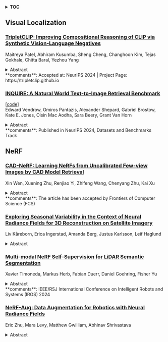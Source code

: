 <details>
  <summary><b>TOC</b></summary>
  <ol>
    <li><a href=#visual-localization>Visual Localization</a></li>
      <ul>
        <li><a href=#TripletCLIP:-Improving-Compositional-Reasoning-of-CLIP-via-Synthetic-Vision-Language-Negatives>TripletCLIP: Improving Compositional Reasoning of CLIP via Synthetic Vision-Language Negatives</a></li>
        <li><a href=#INQUIRE:-A-Natural-World-Text-to-Image-Retrieval-Benchmark>INQUIRE: A Natural World Text-to-Image Retrieval Benchmark</a></li>
      </ul>
    </li>
    <li><a href=#nerf>NeRF</a></li>
      <ul>
        <li><a href=#CAD-NeRF:-Learning-NeRFs-from-Uncalibrated-Few-view-Images-by-CAD-Model-Retrieval>CAD-NeRF: Learning NeRFs from Uncalibrated Few-view Images by CAD Model Retrieval</a></li>
        <li><a href=#Exploring-Seasonal-Variability-in-the-Context-of-Neural-Radiance-Fields-for-3D-Reconstruction-on-Satellite-Imagery>Exploring Seasonal Variability in the Context of Neural Radiance Fields for 3D Reconstruction on Satellite Imagery</a></li>
        <li><a href=#Multi-modal-NeRF-Self-Supervision-for-LiDAR-Semantic-Segmentation>Multi-modal NeRF Self-Supervision for LiDAR Semantic Segmentation</a></li>
        <li><a href=#NeRF-Aug:-Data-Augmentation-for-Robotics-with-Neural-Radiance-Fields>NeRF-Aug: Data Augmentation for Robotics with Neural Radiance Fields</a></li>
      </ul>
    </li>
  </ol>
</details>

## Visual Localization  

### [TripletCLIP: Improving Compositional Reasoning of CLIP via Synthetic Vision-Language Negatives](http://arxiv.org/abs/2411.02545)  
Maitreya Patel, Abhiram Kusumba, Sheng Cheng, Changhoon Kim, Tejas Gokhale, Chitta Baral, Yezhou Yang  
<details>  
  <summary>Abstract</summary>  
  <ol>  
    Contrastive Language-Image Pretraining (CLIP) models maximize the mutual information between text and visual modalities to learn representations. This makes the nature of the training data a significant factor in the efficacy of CLIP for downstream tasks. However, the lack of compositional diversity in contemporary image-text datasets limits the compositional reasoning ability of CLIP. We show that generating ``hard'' negative captions via in-context learning and synthesizing corresponding negative images with text-to-image generators offers a solution. We introduce a novel contrastive pre-training strategy that leverages these hard negative captions and images in an alternating fashion to train CLIP. We demonstrate that our method, named TripletCLIP, when applied to existing datasets such as CC3M and CC12M, enhances the compositional capabilities of CLIP, resulting in an absolute improvement of over 9% on the SugarCrepe benchmark on an equal computational budget, as well as improvements in zero-shot image classification and image retrieval. Our code, models, and data are available at: https://tripletclip.github.io  
  </ol>  
</details>  
**comments**: Accepted at: NeurIPS 2024 | Project Page:
  https://tripletclip.github.io  
  
### [INQUIRE: A Natural World Text-to-Image Retrieval Benchmark](http://arxiv.org/abs/2411.02537)  
[[code](https://github.com/inquire-benchmark/INQUIRE)]  
Edward Vendrow, Omiros Pantazis, Alexander Shepard, Gabriel Brostow, Kate E. Jones, Oisin Mac Aodha, Sara Beery, Grant Van Horn  
<details>  
  <summary>Abstract</summary>  
  <ol>  
    We introduce INQUIRE, a text-to-image retrieval benchmark designed to challenge multimodal vision-language models on expert-level queries. INQUIRE includes iNaturalist 2024 (iNat24), a new dataset of five million natural world images, along with 250 expert-level retrieval queries. These queries are paired with all relevant images comprehensively labeled within iNat24, comprising 33,000 total matches. Queries span categories such as species identification, context, behavior, and appearance, emphasizing tasks that require nuanced image understanding and domain expertise. Our benchmark evaluates two core retrieval tasks: (1) INQUIRE-Fullrank, a full dataset ranking task, and (2) INQUIRE-Rerank, a reranking task for refining top-100 retrievals. Detailed evaluation of a range of recent multimodal models demonstrates that INQUIRE poses a significant challenge, with the best models failing to achieve an mAP@50 above 50%. In addition, we show that reranking with more powerful multimodal models can enhance retrieval performance, yet there remains a significant margin for improvement. By focusing on scientifically-motivated ecological challenges, INQUIRE aims to bridge the gap between AI capabilities and the needs of real-world scientific inquiry, encouraging the development of retrieval systems that can assist with accelerating ecological and biodiversity research. Our dataset and code are available at https://inquire-benchmark.github.io  
  </ol>  
</details>  
**comments**: Published in NeurIPS 2024, Datasets and Benchmarks Track  
  
  



## NeRF  

### [CAD-NeRF: Learning NeRFs from Uncalibrated Few-view Images by CAD Model Retrieval](http://arxiv.org/abs/2411.02979)  
Xin Wen, Xuening Zhu, Renjiao Yi, Zhifeng Wang, Chenyang Zhu, Kai Xu  
<details>  
  <summary>Abstract</summary>  
  <ol>  
    Reconstructing from multi-view images is a longstanding problem in 3D vision, where neural radiance fields (NeRFs) have shown great potential and get realistic rendered images of novel views. Currently, most NeRF methods either require accurate camera poses or a large number of input images, or even both. Reconstructing NeRF from few-view images without poses is challenging and highly ill-posed. To address this problem, we propose CAD-NeRF, a method reconstructed from less than 10 images without any known poses. Specifically, we build a mini library of several CAD models from ShapeNet and render them from many random views. Given sparse-view input images, we run a model and pose retrieval from the library, to get a model with similar shapes, serving as the density supervision and pose initializations. Here we propose a multi-view pose retrieval method to avoid pose conflicts among views, which is a new and unseen problem in uncalibrated NeRF methods. Then, the geometry of the object is trained by the CAD guidance. The deformation of the density field and camera poses are optimized jointly. Then texture and density are trained and fine-tuned as well. All training phases are in self-supervised manners. Comprehensive evaluations of synthetic and real images show that CAD-NeRF successfully learns accurate densities with a large deformation from retrieved CAD models, showing the generalization abilities.  
  </ol>  
</details>  
**comments**: The article has been accepted by Frontiers of Computer Science (FCS)  
  
### [Exploring Seasonal Variability in the Context of Neural Radiance Fields for 3D Reconstruction on Satellite Imagery](http://arxiv.org/abs/2411.02972)  
Liv Kåreborn, Erica Ingerstad, Amanda Berg, Justus Karlsson, Leif Haglund  
<details>  
  <summary>Abstract</summary>  
  <ol>  
    In this work, the seasonal predictive capabilities of Neural Radiance Fields (NeRF) applied to satellite images are investigated. Focusing on the utilization of satellite data, the study explores how Sat-NeRF, a novel approach in computer vision, performs in predicting seasonal variations across different months. Through comprehensive analysis and visualization, the study examines the model's ability to capture and predict seasonal changes, highlighting specific challenges and strengths. Results showcase the impact of the sun direction on predictions, revealing nuanced details in seasonal transitions, such as snow cover, color accuracy, and texture representation in different landscapes. Given these results, we propose Planet-NeRF, an extension to Sat-NeRF capable of incorporating seasonal variability through a set of month embedding vectors. Comparative evaluations reveal that Planet-NeRF outperforms prior models in the case where seasonal changes are present. The extensive evaluation combined with the proposed method offers promising avenues for future research in this domain.  
  </ol>  
</details>  
  
### [Multi-modal NeRF Self-Supervision for LiDAR Semantic Segmentation](http://arxiv.org/abs/2411.02969)  
Xavier Timoneda, Markus Herb, Fabian Duerr, Daniel Goehring, Fisher Yu  
<details>  
  <summary>Abstract</summary>  
  <ol>  
    LiDAR Semantic Segmentation is a fundamental task in autonomous driving perception consisting of associating each LiDAR point to a semantic label. Fully-supervised models have widely tackled this task, but they require labels for each scan, which either limits their domain or requires impractical amounts of expensive annotations. Camera images, which are generally recorded alongside LiDAR pointclouds, can be processed by the widely available 2D foundation models, which are generic and dataset-agnostic. However, distilling knowledge from 2D data to improve LiDAR perception raises domain adaptation challenges. For example, the classical perspective projection suffers from the parallax effect produced by the position shift between both sensors at their respective capture times. We propose a Semi-Supervised Learning setup to leverage unlabeled LiDAR pointclouds alongside distilled knowledge from the camera images. To self-supervise our model on the unlabeled scans, we add an auxiliary NeRF head and cast rays from the camera viewpoint over the unlabeled voxel features. The NeRF head predicts densities and semantic logits at each sampled ray location which are used for rendering pixel semantics. Concurrently, we query the Segment-Anything (SAM) foundation model with the camera image to generate a set of unlabeled generic masks. We fuse the masks with the rendered pixel semantics from LiDAR to produce pseudo-labels that supervise the pixel predictions. During inference, we drop the NeRF head and run our model with only LiDAR. We show the effectiveness of our approach in three public LiDAR Semantic Segmentation benchmarks: nuScenes, SemanticKITTI and ScribbleKITTI.  
  </ol>  
</details>  
**comments**: IEEE/RSJ International Conference on Intelligent Robots and Systems
  (IROS) 2024  
  
### [NeRF-Aug: Data Augmentation for Robotics with Neural Radiance Fields](http://arxiv.org/abs/2411.02482)  
Eric Zhu, Mara Levy, Matthew Gwilliam, Abhinav Shrivastava  
<details>  
  <summary>Abstract</summary>  
  <ol>  
    Training a policy that can generalize to unknown objects is a long standing challenge within the field of robotics. The performance of a policy often drops significantly in situations where an object in the scene was not seen during training. To solve this problem, we present NeRF-Aug, a novel method that is capable of teaching a policy to interact with objects that are not present in the dataset. This approach differs from existing approaches by leveraging the speed and photorealism of a neural radiance field for augmentation. NeRF- Aug both creates more photorealistic data and runs 3.83 times faster than existing methods. We demonstrate the effectiveness of our method on 4 tasks with 11 novel objects that have no expert demonstration data. We achieve an average 69.1% success rate increase over existing methods. See video results at https://nerf-aug.github.io.  
  </ol>  
</details>  
  
  



